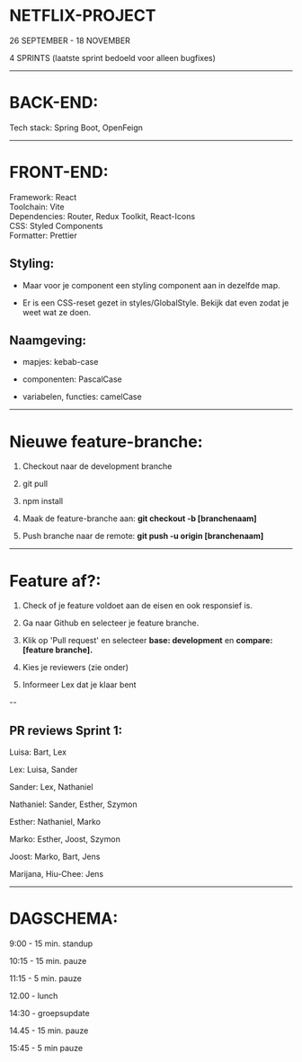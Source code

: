 # NETFLIX-PROJECT

26 SEPTEMBER - 18 NOVEMBER

4 SPRINTS (laatste sprint bedoeld voor alleen bugfixes)


___

# BACK-END: 

Tech stack: Spring Boot, OpenFeign


___
# FRONT-END:

Framework: React  
Toolchain: Vite  
Dependencies: Router, Redux Toolkit, React-Icons  
CSS: Styled Components  
Formatter: Prettier



## Styling:

*   Maar voor je component een styling component aan in dezelfde map.

*   Er is een CSS-reset gezet in styles/GlobalStyle. Bekijk dat even zodat je weet wat ze doen.

## Naamgeving:

*   mapjes: kebab-case

*   componenten: PascalCase

*   variabelen, functies: camelCase


___
# Nieuwe feature-branche:

1.  Checkout naar de development branche

2.  git pull

3.  npm install

4.  Maak de feature-branche aan: **git checkout -b \[branchenaam]** 

5.  Push branche naar de remote: **git push -u origin \[branchenaam]**
---
# Feature af?:

1.  Check of je feature voldoet aan de eisen en ook responsief is.

2.  Ga naar Github en selecteer je feature branche.

3.  Klik op 'Pull request' en selecteer **base: development** en **compare: \[feature branche].**&#x20;

4.  Kies je reviewers (zie onder)

5.  Informeer Lex dat je klaar bent

--
## PR reviews Sprint 1:

Luisa: Bart, Lex

Lex: Luisa, Sander

Sander: Lex, Nathaniel

Nathaniel: Sander, Esther, Szymon

Esther: Nathaniel, Marko

Marko: Esther, Joost, Szymon

Joost: Marko, Bart, Jens

Marijana, Hiu-Chee: Jens


---

# DAGSCHEMA:

9:00 - 15 min. standup

10:15 - 15 min. pauze

11:15 - 5 min. pauze

12.00 - lunch

14:30 - groepsupdate

14.45 - 15 min. pauze

15:45 - 5 min pauze

